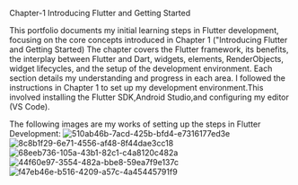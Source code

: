 Chapter-1 Introducing Flutter and Getting Started

This portfolio documents my initial learning steps in Flutter development, focusing on the core concepts introduced in Chapter 1 ("Introducing Flutter and Getting Started) The chapter covers the Flutter framework, its benefits, the interplay between Flutter and Dart, widgets, elements, RenderObjects, widget lifecycles, and the setup of the development environment. Each section details my understanding and progress in each area.
I followed the instructions in Chapter 1 to set up my development environment.This involved installing the Flutter SDK,Android Studio,and configuring my editor (VS Code).

The following images are my works of setting up the steps in Flutter Development:
![510ab46b-7acd-425b-bfd4-e7316177ed3e](https://github.com/user-attachments/assets/f1f07b79-c27f-45e1-9fee-5c201b2dea18)
![8c8b1f29-6e71-4556-af48-8f44dae3cc18](https://github.com/user-attachments/assets/398dd953-a1a2-488c-b1d8-1aef71d45e35)
![68eeb736-105a-43b1-82c1-c4a8120c482a](https://github.com/user-attachments/assets/ea0e8dd0-549a-4c41-b3ad-4607b51e6229)
![44f60e97-3554-482a-bbe8-59ea7f9e137c](https://github.com/user-attachments/assets/8200f9c1-4687-473d-b467-76d4b68bf224)
![f47eb46e-b516-4209-a57c-4a45445791f9](https://github.com/user-attachments/assets/a646e016-ddab-4be0-a4a7-d220fa6939c2)





